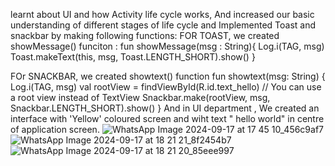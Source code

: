 learnt about UI and how Activity life cycle works,
And increased our basic understanding of different stages of life cycle
and Implemented Toast and snackbar by making following functions:
FOR TOAST, we created showMessage() funciton :
  fun showMessage(msg : String){
        Log.i(TAG, msg)
        Toast.makeText(this, msg, Toast.LENGTH_SHORT).show()
    }

  FOr SNACKBAR, we created showtext() function
    fun showtext(msg: String) {
        Log.i(TAG, msg)
        val rootView = findViewById<TextView>(R.id.text_hello) // You can use a root view instead of TextView
        Snackbar.make(rootView, msg, Snackbar.LENGTH_SHORT).show()
    }
And in UI department , We created an interface with 'Yellow' coloured screen and wiht text " hello world" in centre of application screen.
![WhatsApp Image 2024-09-17 at 17 45 10_456c9af7](https://github.com/user-attachments/assets/749ad6cc-3d98-420d-8064-4d23d60701f1)
![WhatsApp Image 2024-09-17 at 18 21 21_8f2454b7](https://github.com/user-attachments/assets/6eadc1e9-3ce8-488a-90c6-199f186d3d1b)
![WhatsApp Image 2024-09-17 at 18 21 20_85eee997](https://github.com/user-attachments/assets/1b012df4-75db-4f17-8c2c-3f494bbc5130)
